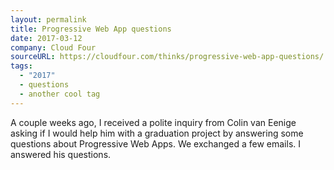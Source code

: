 ```yaml
---
layout: permalink
title: Progressive Web App questions
date: 2017-03-12
company: Cloud Four
sourceURL: https://cloudfour.com/thinks/progressive-web-app-questions/
tags:
  - "2017"
  - questions
  - another cool tag
---
```


A couple weeks ago, I received a polite inquiry from Colin van Eenige asking if I would help him with a graduation project by answering some questions about Progressive Web Apps. We exchanged a few emails. I answered his questions.
